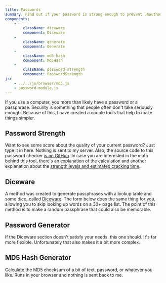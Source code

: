 ```yaml
---
title: Passwords
summary: Find out if your password is strong enough to prevent unauthorized access.
components:
    -
        className: diceware
        component: Diceware
    -
        className: generate
        component: Generate
    -
        className: md5-hash
        component: Md5Hash
    -
        className: password-strength
        component: PasswordStrength
js:
    - ../../js/browser/md5.js
    - password-module.js
---
```


If you use a computer, you more than likely have a password or a passphrase.  Security is something that people often don't take seriously enough.  Because of this, I have created a couple tools that help to make things simpler.


Password Strength
-----------------

Want to see some score about the quality of your current password? Just type it in here. Nothing is sent to my server. Also, the source code to this password checker [is on GitHub](https://github.com/tests-always-included/password-strength). In case you are interested in the math behind this tool, there's an [explanation of the calculation](https://github.com/tests-always-included/password-strength/blob/master/doc/entropy-seems-wrong.md) and another explanation about the [strength levels and estimated cracking time](https://github.com/tests-always-included/password-strength/blob/master/doc/strength-levels.md).

<div class="password-strength"></div>


Diceware
--------

A method was created to generate passphrases with a lookup table and some dice, called [Diceware](http://world.std.com/~reinhold/diceware.html). The form below does the same thing for you, allowing you to skip looking up words on a 30+ page list. The point of this method is to make a random passphrase that could also be memorable.

<div class="diceware"></div>


Password Generator
------------------

If the Diceware section doesn't satisfy your needs, this one should. It's far more flexible. Unfortunately that also makes it a bit more complex.

<div class="generate"></div>


MD5 Hash Generator
------------------

Calculate the MD5 checksum of a bit of text, password, or whatever you like.  Runs in your browser and nothing is sent back to me.

<div class="md5-hash"></div>


